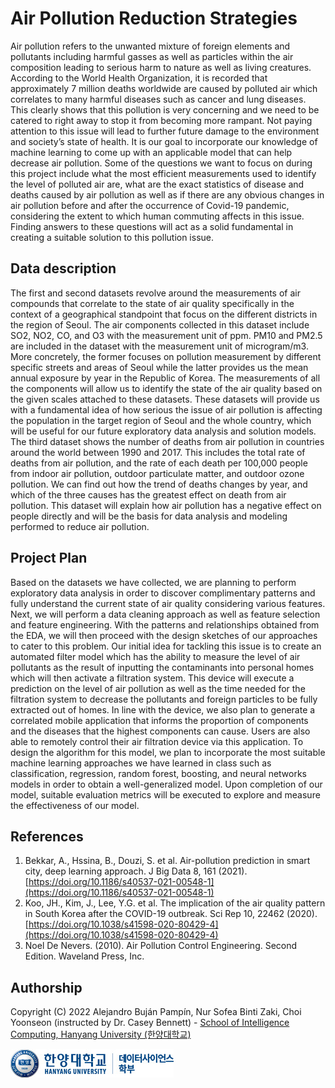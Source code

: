 # Air Pollution Reduction Strategies

Air pollution refers to the unwanted mixture of foreign elements and pollutants including harmful gasses as well as particles within the air composition leading to serious harm to nature as well as living creatures. According to the World Health Organization, it is recorded that approximately 7 million deaths worldwide are caused by polluted air which correlates to many harmful diseases such as cancer and lung diseases. This clearly shows that this pollution is very concerning and we need to be catered to right away to stop it from becoming more rampant. Not paying attention to this issue will lead to further future damage to the environment and society’s state of health. It is our goal to incorporate our knowledge of machine learning to come up with an applicable model that can help decrease air pollution. Some of the questions we want to focus on during this project include what the most efficient measurements used to identify the level of polluted air are, what are the exact statistics of disease and deaths caused by air pollution as well as if there are any obvious changes in air pollution before and after the occurrence of Covid-19 pandemic, considering the extent to which human commuting affects in this issue. Finding answers to these questions will act as a solid fundamental in creating a suitable solution to this pollution issue.


## Data description

The first and second datasets revolve around the measurements of air compounds that correlate to the state of air quality specifically in the context of a geographical standpoint that focus on the different districts in the region of Seoul. The air components collected in this dataset include SO2, NO2, CO, and O3 with the measurement unit of ppm. PM10 and PM2.5 are included in the dataset with the measurement unit of microgram/m3. More concretely, the former focuses on pollution measurement by different specific streets and areas of Seoul while the latter provides us the mean annual exposure by year in the Republic of Korea. The measurements of all the components will allow us to identify the state of the air quality based on the given scales attached to these datasets. These datasets will provide us with a fundamental idea of how serious the issue of air pollution is affecting the population in the target region of Seoul and the whole country, which will be useful for our future exploratory data analysis and solution models.
The third dataset shows the number of deaths from air pollution in countries around the world between 1990 and 2017. This includes the total rate of deaths from air pollution, and the rate of each death per 100,000 people from indoor air pollution, outdoor particulate matter, and outdoor ozone pollution. We can find out how the trend of deaths changes by year, and which of the three causes has the greatest effect on death from air pollution. This dataset will explain how air pollution has a negative effect on people directly and will be the basis for data analysis and modeling performed to reduce air pollution.

## Project Plan

Based on the datasets we have collected, we are planning to perform exploratory data analysis in order to discover complimentary patterns and fully understand the current state of air quality considering various features. Next, we will perform a data cleaning approach as well as feature selection and feature engineering. With the patterns and relationships obtained from the EDA, we will then proceed with the design sketches of our approaches to cater to this problem. Our initial idea for tackling this issue is to create an automated filter model which has the ability to measure the level of air pollutants as the result of inputting the contaminants into personal homes which will then activate a filtration system. This device will execute a prediction on the level of air pollution as well as the time needed for the filtration system to decrease the pollutants and foreign particles to be fully extracted out of homes. In line with the device, we also plan to generate a correlated mobile application that informs the proportion of components and the diseases that the highest components can cause. Users are also able to remotely control their air filtration device via this application. To design the algorithm for this model, we plan to incorporate the most suitable machine learning approaches we have learned in class such as classification, regression, random forest, boosting, and neural networks models in order to obtain a well-generalized model. Upon completion of our model, suitable evaluation metrics will be executed to explore and measure the effectiveness of our model.

## References

1. Bekkar, A., Hssina, B., Douzi, S. et al. Air-pollution prediction in smart city, deep learning approach. J Big Data 8, 161 (2021). [https://doi.org/10.1186/s40537-021-00548-1](https://doi.org/10.1186/s40537-021-00548-1)
2. Koo, JH., Kim, J., Lee, Y.G. et al. The implication of the air quality pattern in South Korea after the COVID-19 outbreak. Sci Rep 10, 22462 (2020). [https://doi.org/10.1038/s41598-020-80429-4](https://doi.org/10.1038/s41598-020-80429-4)
3. Noel De Nevers.  (2010).  Air Pollution Control Engineering. Second Edition. Waveland Press, Inc.

## Authorship

Copyright (C) 2022 Alejandro Buján Pampín, Nur Sofea Binti Zaki, Choi Yoonseon (instructed by Dr. Casey Bennett) - [School of Intelligence Computing, Hanyang University (한양대학교)](https://hyds.hanyang.ac.kr/)

![Logo](doc/img/logo_m.png)
